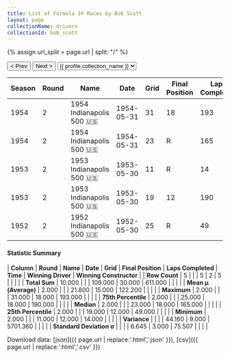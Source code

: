 ```yaml
---
title: List of Formula 1® Races by Bob Scott
layout: page
collectionName: drivers
collectionId: bob_scott
---
```


{% assign url_split = page.url | split: "/" %}
<div id="collection-navigation">
<button onclick="selector.options[selector.selectedIndex-1].value && (window.location = selector.options[selector.selectedIndex-1].value);">&lt; Prev</button>
<button onclick="selector.options[selector.selectedIndex+1].value && (window.location = selector.options[selector.selectedIndex+1].value);">Next &gt;</button>
<select id="selector" onchange="this.options[this.selectedIndex].value && (window.location = this.options[this.selectedIndex].value);">
  {% for collectionId in site.data[page.collectionName].refs %}
    {% if collectionId == page.collectionId %}
      {% assign selected = "selected" %}
    {% else %}
      {% assign selected = "" %}
    {% endif %}
    {% assign profile = site.data[page.collectionName][collectionId].profile %}
    <option value="/f1/{{ page.collectionName }}/{{ collectionId }}/{{ url_split[4] }}" {{ selected }}>{{ profile.collection_name }}</option>
  {% endfor %}
</select>
</div>

| Season | Round | Name | Date | Grid | Final Position | Laps Completed | Time | Winning Driver | Winning Constructor |
|--|--|--|--|--|--|--|--|--|--|
| 1954 | 2 | 1954 Indianapolis 500 🇺🇸 | 1954-05-31 | 31 | 18 | 193 |   | Bill Vukovich 🇺🇸 | Kurtis Kraft 🇺🇸 |
| 1954 | 2 | 1954 Indianapolis 500 🇺🇸 | 1954-05-31 | 23 | R | 165 |   | Bill Vukovich 🇺🇸 | Kurtis Kraft 🇺🇸 |
| 1953 | 2 | 1953 Indianapolis 500 🇺🇸 | 1953-05-30 | 11 | R | 14 |   | Bill Vukovich 🇺🇸 | Kurtis Kraft 🇺🇸 |
| 1953 | 2 | 1953 Indianapolis 500 🇺🇸 | 1953-05-30 | 19 | 12 | 190 |   | Bill Vukovich 🇺🇸 | Kurtis Kraft 🇺🇸 |
| 1952 | 2 | 1952 Indianapolis 500 🇺🇸 | 1952-05-30 | 25 | R | 49 |   | Troy Ruttman 🇺🇸 | Kuzma 🇺🇸 |

#### Statistic Summary

| **Column** | **Round** | **Name** | **Date** | **Grid** | **Final Position** | **Laps Completed** | **Time** | **Winning Driver** | **Winning Constructor** |
| **Row Count** | 5 |  |  | 5 | 2 | 5 |  |  |  |
| **Total Sum** | 10.000 |  |  | 109.000 | 30.000 | 611.000 |  |  |  |
| **Mean μ (Average)** | 2.000 |  |  | 21.800 | 15.000 | 122.200 |  |  |  |
| **Maximum** | 2.000 |  |  | 31.000 | 18.000 | 193.000 |  |  |  |
| **75th Percentile** | 2.000 |  |  | 25.000 | 18.000 | 190.000 |  |  |  |
| **Median** | 2.000 |  |  | 23.000 | 18.000 | 165.000 |  |  |  |
| **25th Percentile** | 2.000 |  |  | 19.000 | 12.000 | 49.000 |  |  |  |
| **Minimum** | 2.000 |  |  | 11.000 | 12.000 | 14.000 |  |  |  |
| **Variance** |  |  |  | 44.160 | 9.000 | 5701.360 |  |  |  |
| **Standard Deviation σ** |  |  |  | 6.645 | 3.000 | 75.507 |  |  |  |

Download data: [json]({{ page.url | replace:'.html','.json' }}), [csv]({{ page.url | replace:'.html','.csv' }})
